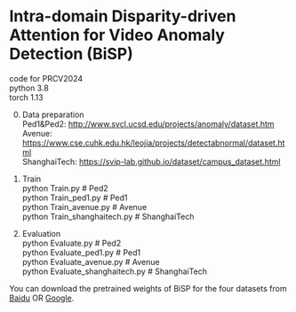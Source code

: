 # Intra-domain Disparity-driven Attention for Video Anomaly Detection (BiSP)

code for PRCV2024  
python 3.8  
torch 1.13  

0. Data preparation      
Ped1&Ped2: http://www.svcl.ucsd.edu/projects/anomaly/dataset.htm  
Avenue: https://www.cse.cuhk.edu.hk/leojia/projects/detectabnormal/dataset.html  
ShanghaiTech: https://svip-lab.github.io/dataset/campus_dataset.html  

1. Train  
python Train.py # Ped2  
python Train_ped1.py # Ped1  
python Train_avenue.py # Avenue  
python Train_shanghaitech.py # ShanghaiTech  
  
2. Evaluation  
python Evaluate.py # Ped2  
python Evaluate_ped1.py # Ped1  
python Evaluate_avenue.py # Avenue  
python Evaluate_shanghaitech.py # ShanghaiTech  

You can download the pretrained weights of BiSP for the four datasets from [Baidu](https://pan.baidu.com/s/1k5zSS7VQ-fMxmdBh0HnSdw?pwd=prcv) OR [Google](https://drive.google.com/drive/folders/1Vcs2mryGiZmidjaQy1C0Elviv1ADzBru?usp=sharing).
